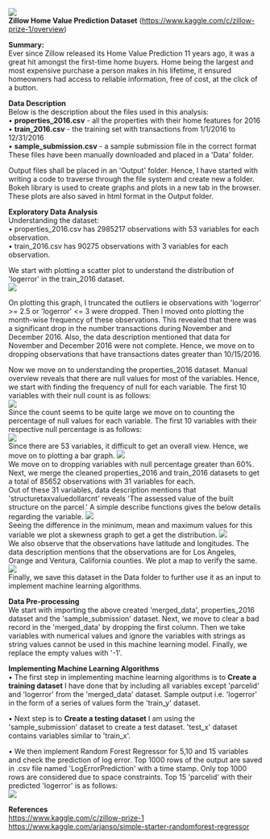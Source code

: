 
<img src="https://github.com/PrithviKamath/Zillow-Home-Value-Prediction/blob/master/Extras/Zillow%20Home%20Value%20Prediction%20logo.PNG"></img><br />
<b>Zillow Home Value Prediction Dataset</b> (https://www.kaggle.com/c/zillow-prize-1/overview)<br />

<b>Summary:</b> <br />
Ever since Zillow released its Home Value Prediction 11 years ago, it was a great hit amongst the first-time home buyers. Home being the largest and most expensive purchase a person makes in his lifetime, it ensured homeowners had access to reliable information, free of cost, at the click of a button.<br />

<b>Data Description</b><br />
Below is the description about the files used in this analysis:<br />
• <b>properties_2016.csv</b> - all the properties with their home features for 2016<br />
• <b>train_2016.csv</b> - the training set with transactions from 1/1/2016 to 12/31/2016<br />
• <b>sample_submission.csv</b> - a sample submission file in the correct format<br />
These files have been manually downloaded and placed in a 'Data' folder. <br />

Output files shall be placed in an 'Output' folder. Hence, I have started with writing a code to traverse through the file system and create new a folder.<br />
Bokeh library is used to create graphs and plots in a new tab in the browser. These plots are also saved in html format in the Output folder.<br />

<b>Exploratory Data Analysis</b><br />
Understanding the dataset:<br />
• properties_2016.csv has 2985217 observations with 53 variables for each observation. <br />
• train_2016.csv has 90275 observations with 3 variables for each observation. <br />

We start with plotting a scatter plot to understand the distribution of 'logerror' in the train_2016 dataset.<br />
<img src='https://github.com/PrithviKamath/Zillow-Home-Value-Prediction/blob/master/Extras/Logerror_ScatterPlot.PNG'></img><br />

On plotting this graph, I truncated the outliers ie observations with 'logerror' >= 2.5 or 'logerror' <= 3 were dropped.
Then I moved onto plotting the month-wise frequency of these observations. This revealed that there was a significant drop in the number transactions during November and December 2016. Also, the data description mentioned that data for November and December 2016 were not complete. Hence, we move on to dropping observations that have transactions dates greater than 10/15/2016. <br />

Now we move on to understanding the properties_2016 dataset. Manual overview reveals that there are null values for most of the variables. Hence, we start with finding the frequency of null for each variable. The first 10 variables with their null count is as follows: <br/>
<img src='https://github.com/PrithviKamath/Zillow-Home-Value-Prediction/blob/master/Extras/Top10NullValues.PNG'></img><br />
Since the count seems to be quite large we move on to counting the percentage of null values for each variable. The first 10 variables with their respective null percentage is as follows: <br />
<img src='https://github.com/PrithviKamath/Zillow-Home-Value-Prediction/blob/master/Extras/Top10NullPercentage.PNG'></img><br />
Since there are 53 variables, it difficult to get an overall view. Hence, we move on to plotting a bar graph.
<img src='https://github.com/PrithviKamath/Zillow-Home-Value-Prediction/blob/master/Extras/Variable_Vs_NullPercentage.PNG'></img><br />
We move on to dropping variables with null percentage greater than 60%.
Next, we merge the cleaned properties_2016 and train_2016 datasets to get a total of 85652 observations with 31 variables for each. <br />
Out of these 31 variables, data description mentions that 'structuretaxvaluedollarcnt' reveals 'The assessed value of the built structure on the parcel.' A simple describe functions gives the below details regarding the variable.
<img src='https://github.com/PrithviKamath/Zillow-Home-Value-Prediction/blob/master/Extras/structuretaxvaluedollarcnt_merged_data.PNG'></img><br />
Seeing the difference in the minimum, mean and maximum values for this variable we plot a skewness graph to get a get the distribution.
<img src='https://github.com/PrithviKamath/Zillow-Home-Value-Prediction/blob/master/Output/Skewness.png'></img><br />
We also observe that the observations have latitude and longitudes. The data description mentions that the observations are for Los Angeles, Orange and Ventura, California counties. We plot a map to verify the same.
<img src='https://github.com/PrithviKamath/Zillow-Home-Value-Prediction/blob/master/Output/ObservationsMap.png'></img><br />
Finally, we save this dataset in the Data folder to further use it as an input to implement machine learning algorithms.

<b>Data Pre-processing</b> <br />
We start with importing the above created 'merged_data', properties_2016 dataset and the 'sample_submission' dataset.
Next, we move to clear a bad record in the 'merged_data' by dropping the first column. Then we take variables with numerical values and ignore the variables with strings as string values cannot be used in this machine learning model. Finally, we replace the empty values with '-1'.

<b>Implementing Machine Learning Algorithms</b><br />
• The first step in implementing machine learning algorithms is to <b>Create a training dataset</b>
I have done that by including all variables except 'parcelid' and 'logerror' from the 'merged_data' dataset. Sample output i.e. 'logerror' in the form of a series of values form the 'train_y' dataset.

• Next step is to <b>Create a testing dataset</b>
I am using the 'sample_submission' dataset to create a test dataset. 'test_x' dataset contains variables similar to 'train_x'.

• We then implement Random Forest Regressor for 5,10 and 15 variables and check the prediction of log error. Top 1000 rows of the output are saved in .csv file named 'LogErrorPrediction' with a time stamp. Only top 1000 rows are considered due to space constraints. Top 15 'parcelid' with their predicted 'logerror' is as follows: <br />
<img src='https://github.com/PrithviKamath/Zillow-Home-Value-Prediction/blob/master/Extras/Output.PNG'></img>

<b>References</b> <br />
https://www.kaggle.com/c/zillow-prize-1 <br />
https://www.kaggle.com/arjanso/simple-starter-randomforest-regressor


```python

```

